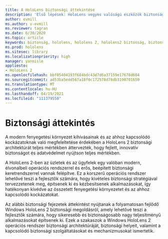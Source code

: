 ```yaml
---
title: A HoloLens biztonsági áttekintése
description: 'Első lépések: HoloLens vegyes valóságú eszközök biztonságának áttekintése.'
author: evmill
ms.author: v-evmill
ms.reviewer: tagran
ms.date: 6/30/2020
ms.topic: article
keywords: biztonság, hololens, hololens 2, hololens2 biztonság, biztonsági áttekintés
ms.prod: hololens
ms.sitesec: library
ms.localizationpriority: high
manager: yannisle
appliesto:
- HoloLens 2
ms.openlocfilehash: bbf05404193f684bdc43d7d6a37159e17678d604
ms.sourcegitcommit: ad53ba5edd567a18f0c172578d78db3190701650
ms.translationtype: MT
ms.contentlocale: hu-HU
ms.lasthandoff: 04/19/2021
ms.locfileid: "111379550"
---
```

# <a name="security-overview"></a>Biztonsági áttekintés

A modern fenyegetési környezet kihívásainak és az ahhoz kapcsolódó kockázatoknak való megfeleltetése érdekében a HoloLens 2 biztonsági architektúrát teljes mértékben áttervezték, hogy fejlett, innovatív biztonságot és adatvédelmet nyújtson teljes mértékben.

A HoloLens 2-ben az üzletek és az ügyfelek egy valóban modern, élvonalbeli operációs rendszerrel és erős, beépített biztonsági keretrendszerrel vannak felépítve. Ez a korszerű operációs rendszer lehetővé teszi a fejlesztők számára, hogy kivételes biztonsági stratégiával tervezzetenek meg, építsenek ki és kézbesítsenek alkalmazásokat, így hatékonyan kivédve az összetett fenyegetési környezetet és az ahhoz kapcsolódó kockázatokat. 

Az alábbi biztonsági fejezetek áttekintést nyújtanak a folyamatosan fejlődő Windows HoloLens 2 biztonsági megoldásról, amely lehetővé teszi a fejlesztők számára, hogy sikeresebb és biztonságosabb nagy teljesítményű alkalmazásokat építsenek ki. Ezek a szakaszok a Windows HoloLens 2 operációs rendszer biztonsági architektúráját, biztonsági helyeit, valamint a kapcsolódó biztonsági szolgáltatásokat és mechanizmusokat ismertetik.
